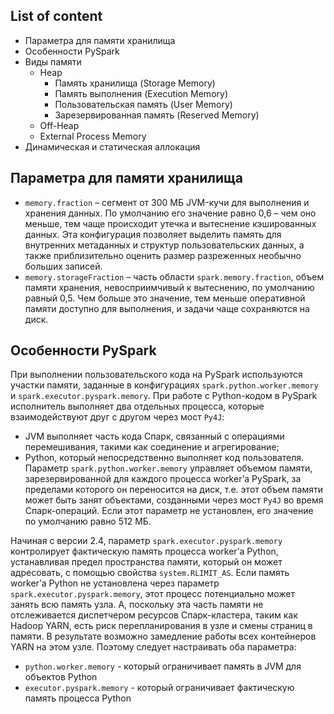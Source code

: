 ## List of content
- Параметра для памяти хранилища
- Особенности PySpark
- Виды памяти
  - Heap
    - Память хранилища (Storage Memory)
    - Память выполнения (Execution Memory)
    - Пользовательская память (User Memory)
    - Зарезервированная память (Reserved Memory)
  - Off-Heap
  - External Process Memory
- Динамическая и статическая аллокация

## Параметра для памяти хранилища
- `memory.fraction` – сегмент от 300 МБ JVM-кучи для выполнения и хранения данных. По умолчанию его значение равно 0,6 – чем оно меньше, тем чаще происходит утечка и вытеснение кэшированных данных.
Эта конфигурация позволяет выделить память для внутренних метаданных и структур пользовательских данных, а также приблизительно оценить размер разреженных необычно больших записей.
- `memory.storageFraction` – часть области `spark.memory.fraction`, объем памяти хранения, невосприимчивый к вытеснению, по умолчанию равный 0,5.
Чем больше это значение, тем меньше оперативной памяти доступно для выполнения, и задачи чаще сохраняются на диск.

## Особенности PySpark
При выполнении пользовательского кода на PySpark используются участки памяти, заданные в конфигурациях `spark.python.worker.memory` и `spark.executor.pyspark.memory`.
При работе с Python-кодом в PySpark исполнитель выполняет два отдельных процесса, которые взаимодействуют друг с другом через мост `Py4J`:
- JVM выполняет часть кода Спарк, связанный с операциями перемешивания, такими как соединение и агрегирование;
- Python, который непосредственно выполняет код пользователя.
Параметр `spark.python.worker.memory` управляет объемом памяти, зарезервированной для каждого процесса worker’а PySpark, за пределами которого он переносится на диск, т.е. этот объем памяти может быть занят объектами, созданными через мост `Py4J` во время Спарк-операций. Если этот параметр не установлен, его значение по умолчанию равно 512 МБ.

Начиная с версии 2.4, параметр `spark.executor.pyspark.memory` контролирует фактическую память процесса worker’а Python, устанавливая предел пространства памяти, который он может адресовать, с помощью свойства `system.RLIMIT_AS`. Если память worker’а Python не установлена ​​через параметр `spark.executor.pyspark.memory`, этот процесс потенциально может занять всю память узла. А, поскольку эта часть памяти не отслеживается диспетчером ресурсов Спарк-кластера, таким как Hadoop YARN, есть риск перепланирования в узле и смены страниц в памяти. В результате возможно замедление работы всех контейнеров YARN на этом узле. Поэтому следует настраивать оба параметра:
- `python.worker.memory` - который ограничивает память в JVM для объектов Python
- `executor.pyspark.memory` - который ограничивает фактическую память процесса Python
